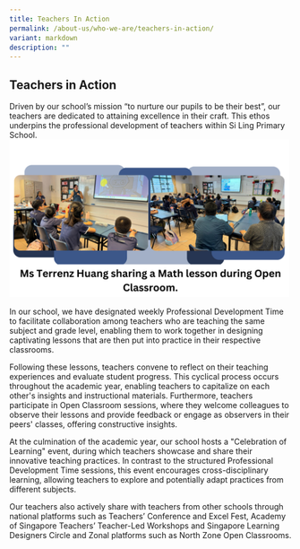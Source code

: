 ```yaml
---
title: Teachers In Action
permalink: /about-us/who-we-are/teachers-in-action/
variant: markdown
description: ""
---
```

<h2>Teachers in Action</h2>

Driven by our school’s mission “to nurture our pupils to be their best”, our teachers are dedicated to attaining excellence in their craft. This ethos underpins the professional development of teachers within Si Ling Primary School.
<img style="width:500px" src="/images/moreeeee.png">

In our school, we have designated weekly Professional Development Time to facilitate collaboration among teachers who are teaching the same subject and grade level, enabling them to work together in designing captivating lessons that are then put into practice in their respective classrooms. 

Following these lessons, teachers convene to reflect on their teaching experiences and evaluate student progress. This cyclical process occurs throughout the academic year, enabling teachers to capitalize on each other's insights and instructional materials.
Furthermore, teachers participate in Open Classroom sessions, where they welcome colleagues to observe their lessons and provide feedback or engage as observers in their peers' classes, offering constructive insights.

At the culmination of the academic year, our school hosts a "Celebration of Learning" event, during which teachers showcase and share their innovative teaching practices. In contrast to the structured Professional Development Time sessions, this event encourages cross-disciplinary learning, allowing teachers to explore and potentially adapt practices from different subjects.


Our teachers also actively share with teachers from other schools through national platforms such as Teachers’ Conference and Excel Fest, Academy of Singapore Teachers’ Teacher-Led Workshops and Singapore Learning Designers Circle and Zonal platforms such as North Zone Open Classrooms.